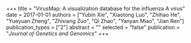 +++
title = "VirusMap: A visualization database for the influenza A virus"
date = 2017-01-01
authors = ["Yubin Xie", "Xiaotong Luo", "Zhihao He", "Yueyuan Zheng", "Zhixiang Zuo", "Qi Zhao", "Yanyan Miao", "Jian Ren"]
publication_types = ["2"]
abstract = ""
selected = "false"
publication = "*Journal of Genetics and Genomics*"
+++

